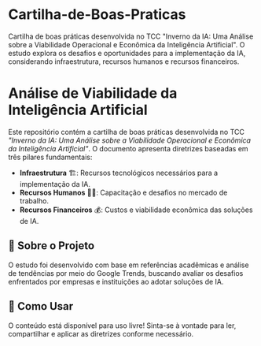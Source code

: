 # Cartilha-de-Boas-Praticas
Cartilha de boas práticas desenvolvida no TCC "Inverno da IA: Uma Análise sobre a Viabilidade Operacional e Econômica da Inteligência Artificial". O estudo explora os desafios e oportunidades para a implementação da IA, considerando infraestrutura, recursos humanos e recursos financeiros.


# Análise de Viabilidade da Inteligência Artificial

Este repositório contém a cartilha de boas práticas desenvolvida no TCC *"Inverno da IA: Uma Análise sobre a Viabilidade Operacional e Econômica da Inteligência Artificial"*. O documento apresenta diretrizes baseadas em três pilares fundamentais:

- **Infraestrutura** 🏗️: Recursos tecnológicos necessários para a implementação da IA.  
- **Recursos Humanos** 👨‍💻: Capacitação e desafios no mercado de trabalho.  
- **Recursos Financeiros** 💰: Custos e viabilidade econômica das soluções de IA.  

## 📖 Sobre o Projeto
O estudo foi desenvolvido com base em referências acadêmicas e análise de tendências por meio do Google Trends, buscando avaliar os desafios enfrentados por empresas e instituições ao adotar soluções de IA.  

## 🚀 Como Usar  
O conteúdo está disponível para uso livre! Sinta-se à vontade para ler, compartilhar e aplicar as diretrizes conforme necessário.  
